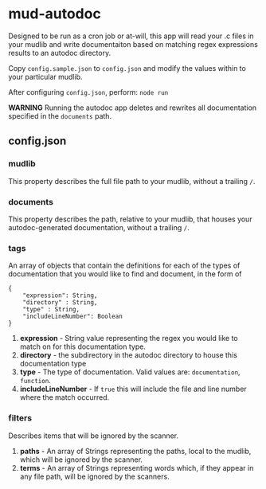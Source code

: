 # mud-autodoc

Designed to be run as a cron job or at-will, this app will read your .c files
in your mudlib and write documentaiton based on matching regex expressions
results to an autodoc directory.

Copy `config.sample.json` to `config.json` and modify the values within to your
particular mudlib.

After configuring `config.json`, perform: `node run`

__WARNING__ Running the autodoc app deletes and rewrites all documentation
specified in the `documents` path.

## config.json

### mudlib
This property describes the full file path to your mudlib, without a trailing `/`.

### documents
This property describes the path, relative to your mudlib, that houses your
autodoc-generated documentation, without a trailing `/`.

### tags
An array of objects that contain the definitions for each of the types of
documentation that you would like to find and document, in the form of

```
{
    "expression": String, 
    "directory" : String,
    "type" : String,
    "includeLineNumber": Boolean
}
```
1. __expression__ - String value representing the regex you would like to match on
for this documentation type.
2. __directory__ - the subdirectory in the autodoc directory to house this 
documentation type
3. __type__ - The type of documentation. Valid values are: `documentation`,
`function`.
4. __includeLineNumber__ - If `true` this will include the file and line number
where the match occurred.

### filters
Describes items that will be ignored by the scanner.
1. __paths__ - An array of Strings representing the paths, local to the mudlib,
which will be ignored by the scanner.
2. __terms__ - An array of Strings representing words which, if they appear in
any file path, will be ignored by the scanners.
